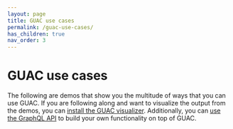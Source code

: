 ```yaml
---
layout: page
title: GUAC use cases
permalink: /guac-use-cases/
has_children: true
nav_order: 3
---
```

# GUAC use cases

The following are demos that show you the multitude of ways that you can use GUAC. If you are following along and want to visualize the output from the demos, you can [install the GUAC visualizer](https://guac.sh/guac-visualizer/). Additionally, you can [use the GraphQL API](https://guac.sh/graphql/) to build your own functionality on top of GUAC.
